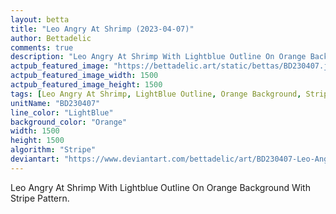 ```yaml
---
layout: betta
title: "Leo Angry At Shrimp (2023-04-07)"
author: Bettadelic
comments: true
description: "Leo Angry At Shrimp With Lightblue Outline On Orange Background With Stripe Pattern."
actpub_featured_image: "https://bettadelic.art/static/bettas/BD230407.jpg"
actpub_featured_image_width: 1500
actpub_featured_image_height: 1500
tags: [Leo Angry At Shrimp, LightBlue Outline, Orange Background, Stripe Pattern, April 2023]
unitName: "BD230407"
line_color: "LightBlue"
background_color: "Orange"
width: 1500
height: 1500
algorithm: "Stripe"
deviantart: "https://www.deviantart.com/bettadelic/art/BD230407-Leo-Angry-At-Shrimp-2023-04-07-957078633"
---
```


Leo Angry At Shrimp With Lightblue Outline On Orange Background With Stripe Pattern.
